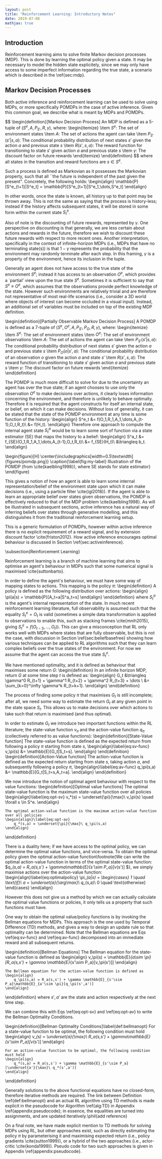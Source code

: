 ```yaml
---
layout: post
title: "Reinforcement Learning: Introductory Notes"
date: 2019-07-08
mathjax: true
---
```


## Introduction 
Reinforcement learning aims to solve finite Markov decision processes (MDP). This is done by learning the optimal policy given a state. It may be necessary to model the hidden state explicitely, since we may only have access to some imperfect information regarding the true state, a scenario which is described in the \ref{sec:mdp}.

## Markov Decision Processes
Both active inference and reinforcement learning can be used to solve using MDPs, or more specifically POMDPs in the case of active inference. Given this common goal, we describe what is meant by MDPs and POMDPs.

$$
\begin{definition}[Markov Decision Process]
An MDP is defined as a 5-tuple of $(S^e,A,P_{S'},R,\gamma)$, where:
\begin{itemize}
    \item $S^e$: The set of environment states
    \item $A$: The set of actions the agent can take
    \item $P_{S'}(s'|s,a)$: The conditional probability distribution of next states $s'$ given the action $a$ and previous state $s$
    \item $R(s',s,a)$: The reward function for transitioning to state $s'$ given action $a$ and previous state $s$ 
    \item $\gamma$: The discount factor on future rewards
\end{itemize}
\end{definition}
$$
where all states in the transition and reward functions are $s\in S^e$.

Such a process is defined as Markovian as it possesses the Markovian property, such that all ``the future is independent of the past given the present". Concretely, the following holds:
\begin{align}
    \mathbb{P}[S^e_{t+1}|S^e_t] = \mathbb{P}[S^e_{t+1}|S^e_1,\dots,S^e_t]
\end{align}

In other words, once the state is known, all history up to that point may be thrown away. This is not the same as saying that the process is history-less; instead if the history affects subsequent states, it will be stored in some form within the current state $S^e_t$.

Also of note is the discounting of future rewards, represented by $\gamma$. One perspective on discounting is that generally, we are less certain about actions and rewards in the future, therefore we wish to discount these future rewards with respect to more recent ones. Another interpretation, specifically in the context of infinite-horizon MDPs (i.e., MDPs that have no terminating state(s)) is that $1-\gamma$ represents the probability that the environment may randomly terminate after each step. In this framing, $\gamma$ is a property of the environment, hence its inclusion in the tuple.

Generally an agent does not have access to the true state of the environment $S^e$; instead it has access to an observation $O^e$, which provides a `partial' view upon the true state $S^e$. Sometimes it is sufficient to say that $S^e \equiv O^e$, which assumes that the observations provide perfect knowledge of the state. However such environments are relatively trivial and are therefore not representative of most real-life scenarios (i.e., consider a 3D world where objects of interest can become occluded in a visual input). Instead, an additional set of variables must be included on top of the existing MDP definition.

\begin{definition}[Partially Observable Markov Decision Process]
A POMDP is defined as a 7-tuple of $(S^e,O^e,A,P_{S'},P_{O},R,\gamma)$, where:
\begin{itemize}
    \item $S^e$: The set of environment states
    \item $O^e$: The set of environment observations
    \item $A$: The set of actions the agent can take
    \item $P_{S'}(s'|s,a)$: The conditional probability distribution of next states $s'$ given the action $a$ and previous state $s$
    \item $P_{O}(o|s',a)$: The conditional probability distribution of an observation $o$ given the action $a$ and state $s'$
    \item $R(s',s,a)$: The reward function of transitioning to state $s'$ given action $a$ and previous state $s$ 
    \item $\gamma$: The discount factor on future rewards
\end{itemize}
\end{definition}

The POMDP is much more difficult to solve for due to the uncertainty an agent has over the true state; if an agent chooses to use only the observation $O^e$ to make decisions over actions, it clearly loses information concerning the environment, and therefore is unlikely to behave optimally. Therefore it is required that the agent constructs for itself an internal state, or belief, on which it can make decisions. Without loss of generality, it can be stated that the state of the POMDP environment at any time is some function of the history:
\begin{align}
    S^e_t &= f(O_1,R_1,A_1,\dots,A_{t-1},O_t,R_t)\\
        &=  f(H_t).
\end{align}
Therefore one approach to compute the internal agent state $S^a_t$ would be to learn some sort of function via a state estimator (SE) that maps the history to a belief:
\begin{align}
    S^a_t &= f_{SE}(O_1,R_1,A_1,\dots,A_{t-1},O_t,R_t)\\
        &=  f_{SE}(H_t)\\
        &\triangleq b_t.
\end{align}

\begin{figure}[H]
\center{\includegraphics[width=0.5\textwidth]
{figures/pomdp.png}}
\caption{\label{fig:my-label} Illustration of the POMDP (from \cite{kaelbling1998}), where SE stands for state estimator}
\end{figure}

This gives a notion of how an agent is able to learn some internal representation/belief of the environment state upon which it can make decisions (i.e., using a particle filter \cite{igl2018}). If the agent is able to learn an appropriate belief over states given observations, the POMDP is effectively reduced to that of the MDP problem \cite{kaelbling1998}. As will be illustrated in subsequent sections, active inference has a natural way of inferring beliefs over states through generative modelling, and this distinguishes it from the traditional reinforcement learning setup.

This is a generic formulation of POMDPs, however within active inference there is no explicit requirement of a reward signal, and by extension discount factor \cite{friston2012}. How active inference encourages optimal behaviour is discussed in Section \ref{sec:activeinference}.

\subsection{Reinforcement Learning}

Reinforcement learning is a branch of machine learning that aims to optimise an agent's behaviour in MDPs such that some numerical signal is maximised \cite{suttonbarto}.

In order to define the agent's behaviour, we must have some way of mapping states to actions. This mapping is the policy $\pi$:
\begin{definition}
    A policy is defined as the following distribution over actions:
        \begin{align}
            \pi(a|s) = \mathbb{P}[A_t=a|S^a_t=s]
        \end{align}
\end{definition}
where $S^a_t$ is the agent's internal representation of the state. In much recent reinforcement learning literature, full observability is assumed such that the equality $S^e_t = O_t$ is valid (sometimes a simple data transformation is applied to observations to enable this, such as stacking frames \cite{mnih2015}, giving $S^e_t = f(O_{t-3},\dots,O_{t})$). This can give a misconception that RL only works well with MDPs where states that are fully observable, but this is not the case, with discussion in Section \ref{sec:beliefbasefree} showing how various techniques can be applied to RL algorithms such that they can learn complex beliefs over the true states of the environment. For now we assume that the agent can access the true state $S^e_t$.

We have mentioned optimality, and it is defined as behaviour that maximises some return $G$:
\begin{definition}
In an infinite horizon MDP, return $G$ at some time step $t$ is defined as:
    \begin{align}
        G_t &\triangleq \gamma^0 R_{t+1} + \gamma^1 R_{t+2} + \gamma^2 R_{t+3} + \dots \\
            &= \sum_{k=0}^\infty \gamma^k R_{t+k+1}.
    \end{align}
\end{definition}

The process of finding some policy $\pi$ that maximises $G_t$ is still incomplete; after all, we need some way to estimate the return $G_t$ at any given point in the state space $S_t$. This allows us to make decisions over which actions to take such that return is maximised (and thus optimal).

In order to estimate $G_t$ we introduce two important functions within the RL literature; the state-value function $v_\pi$ and the action-value function $q_\pi$ (collectively referred to as value functions):
\begin{definition}[State-Value function]
    The state-value function is defined as the expected return from following a policy $\pi$ starting from state $s$,
    \begin{align}\label{eq:sv-func}
        v_\pi(s) &= \mathbb{E}[G_t|S_t=s].
    \end{align}
\end{definition}
\begin{definition}[Action-Value function]
    The action-value function is defined as the expected return starting from state $s$, taking action $a$, and subsequently following a policy $\pi$,
    \begin{align}\label{eq:av-func}
        q_\pi(s,a) &= \mathbb{E}[G_t|S_t=s,A_t=a].
    \end{align}
\end{definition}

We now introduce the notion of optimal agent behaviour with respect to the value functions:
\begin{definition}[Optimal value functions]
    The optimal state-value function is the maximum state-value function over all policies
    \begin{align}\label{eq:opt-sv}
        v_*(s) = \underset{\pi}{\max}\ v_\pi(s) \quad \forall s \in S^e.
    \end{align}
    
    The optimal action-value function is the maximum action-value function over all policies
    \begin{align}\label{eq:opt-av}
        q_*(s,a) = \underset{\pi}{\max}\ q_\pi(s,a)
    \end{align}
\end{definition}

There is a duality here; if we have access to the optimal policy, we can determine the optimal value functions, and vice-versa. To obtain the optimal policy given the optimal action-value function\footnote{We can write the optimal action-value function in terms of the optimal state-value function: $q_*(s,a) = R_a(s,s') + \gamma\mathbb{E}_{s'\sim P_a}[v_*(s')] $}, we simply maximise actions over the action-value function:
\begin{align}\label{eq:optimalpolicy}
    \pi_*(a|s) = \begin{cases}
    1 \quad \text{if}\ a = \underset{a}{\arg\max}\ q_*(s,a)\\
    0 \quad \text{otherwise}
    \end{cases}
\end{align}

However this does not give us a method by which we can actually calculate the optimal value functions or policies, it only tells us a property that such functions must have.

One way to obtain the optimal value/policy functions is by invoking the Bellman equations for MDPs. This approach is the one used by Temporal Difference (TD) methods, and gives a way to design an update rule so that optimality can be determined. Note that the Bellman equations are Eqs \ref{eq:sv-func} and \ref{eq:av-func} decomposed into an immediate reward and all subsequent returns.

\begin{definition}[Bellman Equations]
    The Bellman equation for the state-value function is defined as
    \begin{align}
        v_\pi(s) = \mathbb{E}_{a\sim \pi}[R_a(s,s') + \gamma \mathbb{E}_{s'\sim P_a}[v_\pi(s')]]
    \end{align}
    
    The Bellman equation for the action-value function is defined as
    \begin{align}
        q_\pi(s,a) = R_a(s,s') + \gamma \mathbb{E}_{s'\sim P_a}\mathbb{E}_{a'\sim \pi}[q_\pi(s',a')]
    \end{align}
    
\end{definition}
where $s',a'$ are the state and action respectively at the next time step.

We can combine this with Eqs \ref{eq:opt-sv} and \ref{eq:opt-av} to write the Bellman Optimality Conditions.

\begin{definition}[Bellman Optimality Conditions]\label{def:bellmanopt}
    For a state-value function to be optimal, the following condition must hold
    \begin{align}
        v_*(s) = \underset{a}{\max}\ R_a(s,s') + \gamma\mathbb{E}_{s'\sim P_a}[v_*(s')]
    \end{align}
    
    For an action-value function to be optimal, the following condition must hold
    \begin{align}
        q_*(s,a) = R_a(s,s') + \gamma \mathbb{E}_{s'\sim P_a}[\underset{a'}{\max}\ q_*(s',a')]
    \end{align}
\end{definition}

Generally solutions to the above functional equations have no closed-form, therefore iterative methods are required. The link between Definition \ref{def:bellmanopt} and an actual RL algorithm using TD methods is made explicit in the pseudocode for Algorithm \ref{alg:TD} in Appendix \ref{appendix:pseudocode}; in essence, the equalities are turned into assignments, and are updated iteratively.\phil{add reference}

On a final note, we have made explicit mention to TD methods for solving MDPs using RL, but other approaches exist, such as directly estimating the policy $\pi$ by parameterising it and maximising expected return (i.e., policy gradients \cite{sutton1999}), or a hybrid of the two approaches (i.e., actor-critic \cite{konda1999}). Pseudo code for two such approaches is given in Appendix \ref{appendix:pseudocode}.